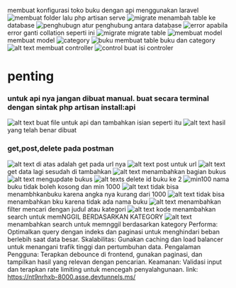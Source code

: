 membuat konfigurasi toko buku dengan api menggunakan laravel
![membuat folder](image.png)
lalu php artisan serve
![migrate](image-1.png)
menambah table ke database
![penghubugn](image-2.png)
atur penghubung antara database
![error](image-3.png)
apabila error ganti collation seperti ini
![migrate](image-4.png)
migrate table
![membuat model](image-5.png)
membuat model
![category](image-6.png)
![buku](image-7.png)
membuat table buku dan  category
![alt text](image-8.png)
membuat controller
![control](image-9.png)
buat isi controler
<h1>penting</h1>

<h3>untuk api nya jangan dibuat manual. buat secara terminal dengan sintak php artisan install:api</h3>

![alt text](image-10.png)
buat file untuk api dan tambahkan isian seperti itu
![alt text](image-11.png)
hasil yang telah benar dibuat
<h3>get,post,delete pada postman</h3>

![alt text](image-12.png)
di atas adalah get pada url nya
![alt text](image-13.png)
post untuk url
![alt text](image-14.png)
get data lagi sesudah di tambahkan
![alt text](image-15.png)
menambahkan bagian bukus
![alt text](image-16.png)
mengupdate bukus
![alt text](image-17.png)s
delete id buku ke 2
![min100](image-18.png)
nama buku tidak boleh kosong dan min 1000
![alt text](image-20.png)
tidak bisa menambhkanbuku karena angka nya kurang dari 1000
![alt text](image-21.png)
tidak bisa menambahkan bku karena tidak ada  nama buku
![alt text](image-19.png)
menambahkan filter mencari dengan judul atau kategori
![alt text](image-22.png)
kode menambahkan search untuk memNGGIL BERDASARKAN KATEGORY
![alt text](image-23.png)
menambahkan search untuk memnggil berdasarkan kategory
Performa: Optimalkan query dengan indeks dan paginasi untuk menghindari beban berlebih saat data besar.
Skalabilitas: Gunakan caching dan load balancer untuk menangani trafik tinggi dan pertumbuhan data.
Pengalaman Pengguna: Terapkan debounce di frontend, gunakan paginasi, dan tampilkan hasil yang relevan dengan pencarian.
Keamanan: Validasi input dan terapkan rate limiting untuk mencegah penyalahgunaan.
link: https://nt9nrhxb-8000.asse.devtunnels.ms/ 
